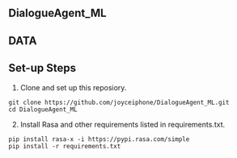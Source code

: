 ## DialogueAgent_ML

## DATA

## Set-up Steps

1. Clone and set up this reposiory.

```
git clone https://github.com/joyceiphone/DialogueAgent_ML.git
cd DialogueAgent_ML
```

2. Install Rasa and other requirements listed in requirements.txt.

```
pip install rasa-x -i https://pypi.rasa.com/simple
pip install -r requirements.txt
```
